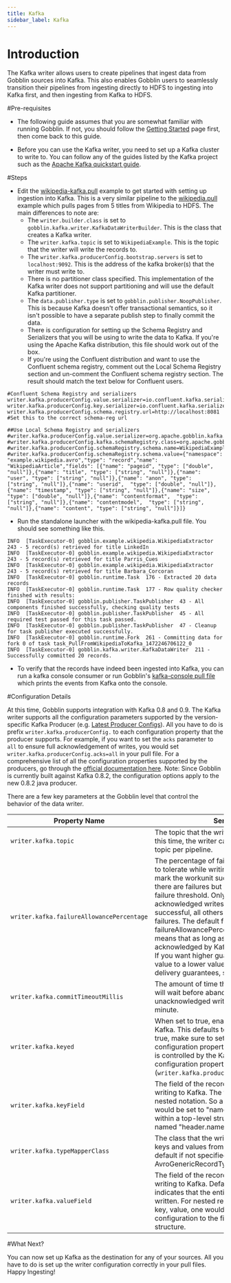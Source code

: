 ```yaml
---
title: Kafka
sidebar_label: Kafka
---
```


# Introduction

The Kafka writer allows users to create pipelines that ingest data from Gobblin sources into Kafka. This also enables Gobblin users to seamlessly transition their pipelines from ingesting directly to HDFS to ingesting into Kafka first, and then ingesting from Kafka to HDFS.

#Pre-requisites

* The following guide assumes that you are somewhat familiar with running Gobblin. If not, you should follow the [Getting Started](docs/Getting-Started) page first, then come back to this guide.

* Before you can use the Kafka writer, you need to set up a Kafka cluster to write to. You can follow any of the guides listed by the Kafka project such as the [Apache Kafka quickstart guide](http://kafka.apache.org/documentation.html#quickstart).

#Steps 

* Edit the [wikipedia-kafka.pull](https://github.com/apache/gobblin/blob/master/gobblin-example/src/main/resources/wikipedia-kafka.pull) example to get started with setting up ingestion into Kafka. This is a very similar pipeline to the [wikipedia.pull](https://github.com/apache/gobblin/blob/master/gobblin-example/src/main/resources/wikipedia.pull) example which pulls pages from 5 titles from Wikipedia to HDFS. The main differences to note are: 
    * The `writer.builder.class` is set to `gobblin.kafka.writer.KafkaDataWriterBuilder`. This is the class that creates a Kafka writer.
    * The `writer.kafka.topic` is set to `WikipediaExample`. This is the topic that the writer will write the records to.
    * The `writer.kafka.producerConfig.bootstrap.servers` is set to `localhost:9092`. This is the address of the kafka broker(s) that the writer must write to.
    * There is no partitioner class specified. This implementation of the Kafka writer does not support partitioning and will use the default Kafka partitioner. 
    * The `data.publisher.type` is set to `gobblin.publisher.NoopPublisher`. This is because Kafka doesn't offer transactional semantics, so it isn't possible to have a separate publish step to finally commit the data. 
    * There is configuration for setting up the Schema Registry and Serializers that you will be using to write the data to Kafka. If you're using the Apache Kafka distribution, this file should work out of the box. 
    * If you're using the Confluent distribution and want to use the Confluent schema registry, comment out the Local Schema Registry section and un-comment the Confluent schema registry section. The result should match the text below for Confluent users.

```properties
#Confluent Schema Registry and serializers
writer.kafka.producerConfig.value.serializer=io.confluent.kafka.serializers.KafkaAvroSerializer
writer.kafka.producerConfig.key.serializer=io.confluent.kafka.serializers.KafkaAvroSerializer
writer.kafka.producerConfig.schema.registry.url=http://localhost:8081  #Set this to the correct schema-reg url

##Use Local Schema Registry and serializers
#writer.kafka.producerConfig.value.serializer=org.apache.gobblin.kafka.serialize.LiAvroSerializer
#writer.kafka.producerConfig.kafka.schemaRegistry.class=org.apache.gobblin.kafka.schemareg.ConfigDrivenMd5SchemaRegistry
#writer.kafka.producerConfig.schemaRegistry.schema.name=WikipediaExample
#writer.kafka.producerConfig.schemaRegistry.schema.value={"namespace": "example.wikipedia.avro","type": "record","name": "WikipediaArticle","fields": [{"name": "pageid", "type": ["double", "null"]},{"name": "title", "type": ["string", "null"]},{"name": "user", "type": ["string", "null"]},{"name": "anon", "type": ["string", "null"]},{"name": "userid",  "type": ["double", "null"]},{"name": "timestamp", "type": ["string", "null"]},{"name": "size",  "type": ["double", "null"]},{"name": "contentformat",  "type": ["string", "null"]},{"name": "contentmodel",  "type": ["string", "null"]},{"name": "content", "type": ["string", "null"]}]}
```


* Run the standalone launcher with the wikipedia-kafka.pull file. You should see something like this. 

```
INFO  [TaskExecutor-0] gobblin.example.wikipedia.WikipediaExtractor  243 - 5 record(s) retrieved for title LinkedIn
INFO  [TaskExecutor-0] gobblin.example.wikipedia.WikipediaExtractor  243 - 5 record(s) retrieved for title Parris_Cues
INFO  [TaskExecutor-0] gobblin.example.wikipedia.WikipediaExtractor  243 - 5 record(s) retrieved for title Barbara_Corcoran
INFO  [TaskExecutor-0] gobblin.runtime.Task  176 - Extracted 20 data records
INFO  [TaskExecutor-0] gobblin.runtime.Task  177 - Row quality checker finished with results:
INFO  [TaskExecutor-0] gobblin.publisher.TaskPublisher  43 - All components finished successfully, checking quality tests
INFO  [TaskExecutor-0] gobblin.publisher.TaskPublisher  45 - All required test passed for this task passed.
INFO  [TaskExecutor-0] gobblin.publisher.TaskPublisher  47 - Cleanup for task publisher executed successfully.
INFO  [TaskExecutor-0] gobblin.runtime.Fork  261 - Committing data for fork 0 of task task_PullFromWikipediaToKafka_1472246706122_0
INFO  [TaskExecutor-0] gobblin.kafka.writer.KafkaDataWriter  211 - Successfully committed 20 records.
```

* To verify that the records have indeed been ingested into Kafka, you can run a kafka console consumer or run Gobblin's [kafka-console pull file](https://github.com/apache/gobblin/blob/master/gobblin-example/src/main/resources/kafka-console.pull) which prints the events from Kafka onto the console.

#Configuration Details

At this time, Gobblin supports integration with Kafka 0.8 and 0.9. The Kafka writer supports all the configuration parameters supported by the version-specific Kafka Producer (e.g. [Latest Producer Configs](https://kafka.apache.org/documentation/#producerconfigs)). All you have to do is prefix `writer.kafka.producerConfig.` to each configuration property that the producer supports. For example, if you want to set the `acks` parameter to `all` to ensure full acknowledgement of writes, you would set `writer.kafka.producerConfig.acks=all` in your pull file. For a comprehensive list of all the configuration properties supported by the producers, go through the [official documentation here](http://kafka.apache.org/082/documentation.html#newproducerconfigs). Note: Since Gobblin is currently built against Kafka 0.8.2, the configuration options apply to the new 0.8.2 java producer.

There are a few key parameters at the Gobblin level that control the behavior of the data writer. 

| Property Name | Semantics | 
|---|---|
| `writer.kafka.topic` | The topic that the writer will be writing to. At this time, the writer can only write to a single topic per pipeline. | 
| `writer.kafka.failureAllowancePercentage` | The percentage of failures that you are willing to tolerate while writing to Kafka. Gobblin will mark the workunit successful and move on if there are failures but not enough to trip the failure threshold. Only successfully acknowledged writes are counted as successful, all others are considered as failures. The default for the failureAllowancePercentage is set to 20.0. This means that as long as 80% of the data is acknowledged by Kafka, Gobblin will move on. If you want higher guarantees, set this config value to a lower value. e.g. If you want 99% delivery guarantees, set this value to 1.0 |
| `writer.kafka.commitTimeoutMillis` | The amount of time that the Gobblin committer will wait before abandoning its wait for unacknowledged writes. This defaults to 1 minute. | 
| `writer.kafka.keyed` | When set to true, enables key-based writes to Kafka. This defaults to false. If you set this to true, make sure to set the keyField configuration property. Serialization of the key is controlled by the Kafka Producer specific configuration property (`writer.kafka.producerConfig.key.serializer`) |
| `writer.kafka.keyField` | The field of the record to use as the key for writing to Kafka. The field path follows a nested notation. So a top-level field "name" would be set to "name", a nested field "name" within a top-level struct "header" would be named "header.name" | 
| `writer.kafka.typeMapperClass` | The class that the writer should use to extract keys and values from the input record. The default if not specified assumes that AvroGenericRecordTypeMapper is being used | 
| `writer.kafka.valueField` | The field of the record to use as the value for writing to Kafka. Defaults to "*" which indicates that the entire record should be written. For nested records such as a pair of key, value, one would set the value of this configuration to the field-name for the value structure. | 

#What Next?

You can now set up Kafka as the destination for any of your sources. All you have to do is set up the writer configuration correctly in your pull files. Happy Ingesting!



